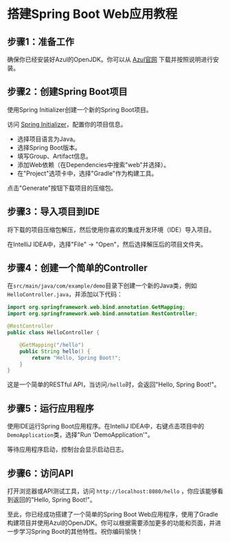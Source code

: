 # 搭建Spring Boot Web应用教程

## 步骤1：准备工作

确保你已经安装好Azul的OpenJDK。你可以从 [Azul官网](https://www.azul.com/downloads/) 下载并按照说明进行安装。

## 步骤2：创建Spring Boot项目

使用Spring Initializer创建一个新的Spring Boot项目。

访问 [Spring Initializer](https://start.spring.io/)，配置你的项目信息。

- 选择项目语言为Java。
- 选择Spring Boot版本。
- 填写Group、Artifact信息。
- 添加Web依赖（在Dependencies中搜索"web"并选择）。
- 在"Project"选项卡中，选择"Gradle"作为构建工具。

点击"Generate"按钮下载项目的压缩包。

## 步骤3：导入项目到IDE

将下载的项目压缩包解压，然后使用你喜欢的集成开发环境（IDE）导入项目。

在IntelliJ IDEA中，选择"File" -> "Open"，然后选择解压后的项目文件夹。

## 步骤4：创建一个简单的Controller

在`src/main/java/com/example/demo`目录下创建一个新的Java类，例如`HelloController.java`，并添加以下代码：

```java
import org.springframework.web.bind.annotation.GetMapping;
import org.springframework.web.bind.annotation.RestController;

@RestController
public class HelloController {

    @GetMapping("/hello")
    public String hello() {
        return "Hello, Spring Boot!";
    }
}
```

这是一个简单的RESTful API，当访问`/hello`时，会返回"Hello, Spring Boot!"。

## 步骤5：运行应用程序

使用IDE运行Spring Boot应用程序。在IntelliJ IDEA中，右键点击项目中的`DemoApplication`类，选择"Run 'DemoApplication'"。

等待应用程序启动，控制台会显示启动日志。

## 步骤6：访问API

打开浏览器或API测试工具，访问 `http://localhost:8080/hello` ，你应该能够看到返回的"Hello, Spring Boot!"。

至此，你已经成功搭建了一个简单的Spring Boot Web应用程序，使用了Gradle构建项目并使用Azul的OpenJDK。你可以根据需要添加更多的功能和页面，并进一步学习Spring
Boot的其他特性。祝你编码愉快！